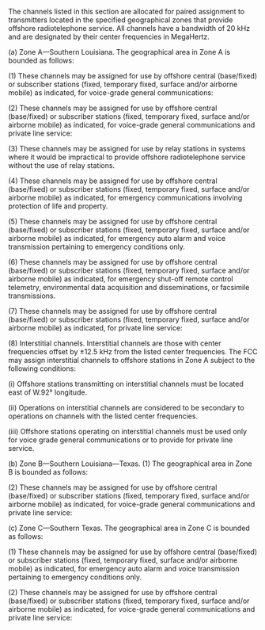 The channels listed in this section are allocated for paired assignment to transmitters located in the specified geographical zones that provide offshore radiotelephone service. All channels have a bandwidth of 20 kHz and are designated by their center frequencies in MegaHertz.

(a) Zone A—Southern Louisiana. The geographical area in Zone A is bounded as follows:
                      

(1) These channels may be assigned for use by offshore central (base/fixed) or subscriber stations (fixed, temporary fixed, surface and/or airborne mobile) as indicated, for voice-grade general communications:

(2) These channels may be assigned for use by offshore central (base/fixed) or subscriber stations (fixed, temporary fixed, surface and/or airborne mobile) as indicated, for voice-grade general communications and private line service:

(3) These channels may be assigned for use by relay stations in systems where it would be impractical to provide offshore radiotelephone service without the use of relay stations.

(4) These channels may be assigned for use by offshore central (base/fixed) or subscriber stations (fixed, temporary fixed, surface and/or airborne mobile) as indicated, for emergency communications involving protection of life and property.

(5) These channels may be assigned for use by offshore central (base/fixed) or subscriber stations (fixed, temporary fixed, surface and/or airborne mobile) as indicated, for emergency auto alarm and voice transmission pertaining to emergency conditions only.

(6) These channels may be assigned for use by offshore central (base/fixed) or subscriber stations (fixed, temporary fixed, surface and/or airborne mobile) as indicated, for emergency shut-off remote control telemetry, environmental data acquisition and disseminations, or facsimile transmissions.

(7) These channels may be assigned for use by offshore central (base/fixed) or subscriber stations (fixed, temporary fixed, surface and/or airborne mobile) as indicated, for private line service:

(8) Interstitial channels. Interstitial channels are those with center frequencies offset by ±12.5 kHz from the listed center frequencies. The FCC may assign interstitial channels to offshore stations in Zone A subject to the following conditions:

(i) Offshore stations transmitting on interstitial channels must be located east of W.92° longitude.

(ii) Operations on interstitial channels are considered to be secondary to operations on channels with the listed center frequencies.

(iii) Offshore stations operating on interstitial channels must be used only for voice grade general communications or to provide for private line service.
                      

(b) Zone B—Southern Louisiana—Texas. (1) The geographical area in Zone B is bounded as follows:
                      

(2) These channels may be assigned for use by offshore central (base/fixed) or subscriber stations (fixed, temporary fixed, surface and/or airborne mobile) as indicated, for voice-grade general communications and private line service:

(c) Zone C—Southern Texas. The geographical area in Zone C is bounded as follows:
                      

(1) These channels may be assigned for use by offshore central (base/fixed) or subscriber stations (fixed, temporary fixed, surface and/or airborne mobile) as indicated, for emergency auto alarm and voice transmission pertaining to emergency conditions only.

(2) These channels may be assigned for use by offshore central (base/fixed) or subscriber stations (fixed, temporary fixed, surface and/or airborne mobile) as indicated, for voice-grade general communications and private line service:

